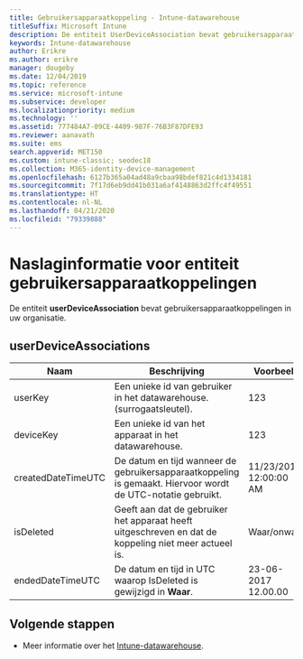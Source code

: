 ```yaml
---
title: Gebruikersapparaatkoppeling - Intune-datawarehouse
titleSuffix: Microsoft Intune
description: De entiteit UserDeviceAssociation bevat gebruikersapparaatkoppelingen in uw organisatie.
keywords: Intune-datawarehouse
author: Erikre
ms.author: erikre
manager: dougeby
ms.date: 12/04/2019
ms.topic: reference
ms.service: microsoft-intune
ms.subservice: developer
ms.localizationpriority: medium
ms.technology: ''
ms.assetid: 777484A7-09CE-4409-987F-76B3F87DFE93
ms.reviewer: aanavath
ms.suite: ems
search.appverid: MET150
ms.custom: intune-classic; seodec18
ms.collection: M365-identity-device-management
ms.openlocfilehash: 6127b365a04ad48a9cbaa98bdef821c4d1334181
ms.sourcegitcommit: 7f17d6eb9dd41b031a6af4148863d2ffc4f49551
ms.translationtype: HT
ms.contentlocale: nl-NL
ms.lasthandoff: 04/21/2020
ms.locfileid: "79339888"
---
```

# <a name="reference-for-user-device-association-entity"></a>Naslaginformatie voor entiteit gebruikersapparaatkoppelingen

De entiteit **userDeviceAssociation** bevat gebruikersapparaatkoppelingen in uw organisatie.

## <a name="userdeviceassociations"></a>userDeviceAssociations


|        Naam        |                                           Beschrijving                                            |        Voorbeeld         |
|--------------------|--------------------------------------------------------------------------------------------------|------------------------|
|      userKey       |              Een unieke id van gebruiker in het datawarehouse. (surrogaatsleutel).               |          123           |
|     deviceKey      |                      Een unieke id van het apparaat in het datawarehouse.                      |          123           |
| createdDateTimeUTC |           De datum en tijd wanneer de gebruikersapparaatkoppeling is gemaakt. Hiervoor wordt de UTC-notatie gebruikt.           | 11/23/2016 12:00:00 AM |
|     isDeleted      | Geeft aan dat de gebruiker het apparaat heeft uitgeschreven en dat de koppeling niet meer actueel is. |       Waar/onwaar       |
|  endedDateTimeUTC  |              De datum en tijd in UTC waarop IsDeleted is gewijzigd in <strong>Waar</strong>.               | 23-06-2017 12.00.00 |

## <a name="next-steps"></a>Volgende stappen

- Meer informatie over het [Intune-datawarehouse](reports-nav-create-intune-reports.md).
